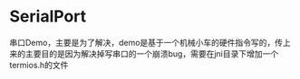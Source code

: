 # SerialPort
串口Demo，主要是为了解决，demo是基于一个机械小车的硬件指令写的，传上来的主要目的是因为解决掉写串口的一个崩溃bug，需要在jni目录下增加一个termios.h的文件